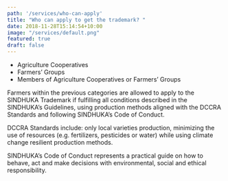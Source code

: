 ```yaml
---
path: '/services/who-can-apply'
title: "Who can apply to get the trademark? "
date: 2018-11-28T15:14:54+10:00
image: "/services/default.png"
featured: true
draft: false
---
```


- Agriculture Cooperatives
- Farmers’ Groups
- Members of Agriculture Cooperatives or Farmers’ Groups

Farmers within the previous categories are allowed to apply to the SINDHUKA Trademark if fulfilling all
conditions described in the SINDHUKA’s Guidelines, using production methods aligned with the DCCRA
Standards and following SINDHUKA’s Code of Conduct.

DCCRA Standards include: only local varieties production, minimizing the use of resources (e.g. fertilizers,
pesticides or water) while using climate change resilient production methods.

SINDHUKA’s Code of Conduct represents a practical guide on how to behave, act and make decisions with
environmental, social and ethical responsibility.